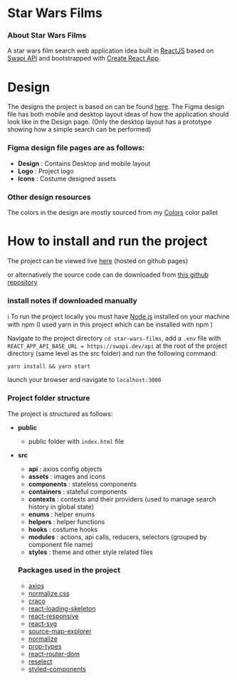 # Star Wars Films

### About Star Wars Films

A star wars film search web application idea built in [ReactJS](https://reactjs.org/) based on [Swapi API](https://swapi.dev/) and bootstrapped with [Create React App](https://github.com/facebook/create-react-app).

# Design

The designs the project is based on can be found [here](https://www.figma.com/file/MDZZeWq0PKPNtZVjTdMpV3/Films). The Figma design file has both mobile and desktop layout ideas of how the application should look like in the Design page. (Only the desktop layout has a prototype showing how a simple search can be performed)

### Figma design file pages are as follows:

- **Design** : Contains Desktop and mobile layout
- **Logo** : Project logo
- **Icons** : Costume designed assets

### Other design resources

The colors in the design are mostly sourced from my [Colors](https://ick-seshoka.github.io/colors/#/) color pallet

# How to install and run the project

The project can be viewed live [here](https://ick-seshoka.github.io/star-wars-films) (hosted on github pages)

or alternatively the source code can de downloaded from [this github repository](https://github.com/ick-seshoka/star-wars-films)

### install notes if downloaded manually

ℹ To run the project locally you must have [Node.js](https://nodejs.dev/) installed on your machine with npm (I used yarn in this project which can be installed with npm )

Navigate to the project directory `cd star-wars-films`, add a `.env` file with `REACT_APP_API_BASE_URL = https://swapi.dev/api` at the root of the project directory (same level as the src folder) and run the following command:

```
yarn install && yarn start
```

launch your browser and navigate to `localhost:3000`

### Project folder structure

The project is structured as follows:

- **public**
  - public folder with `index.html` file
- **src**

  - **api** : axios config objects
  - **assets** : images and icons
  - **components** : stateless components
  - **containers** : stateful components
  - **contexts** : contexts and their providers (used to manage search history in global state)
  - **enums** : helper enums
  - **helpers** : helper functions
  - **hooks** : costume hooks
  - **modules** : actions, api calls, reducers, selectors (grouped by component file name)
  - **styles** : theme and other style related files

  ### Packages used in the project

  - [axios](https://www.npmjs.com/package/axios)
  - [normalize.css](https://www.npmjs.com/package/normalize.css)
  - [craco](https://www.npmjs.com/package/@craco/craco)
  - [react-loading-skeleton](https://www.npmjs.com/package/react-loading-skeleton)
  - [react-responsive](https://www.npmjs.com/package/react-responsive)
  - [react-svg](https://www.npmjs.com/package/react-svg)
  - [source-map-explorer](https://www.npmjs.com/package/source-map-explorer)
  - [normalize](https://www.npmjs.com/package/normalize)
  - [prop-types](https://www.npmjs.com/package/prop-types)
  - [react-router-dom](https://www.npmjs.com/package/react-router-dom)
  - [reselect](https://www.npmjs.com/package/reselect)
  - [styled-components](https://www.npmjs.com/package/styled-components)
